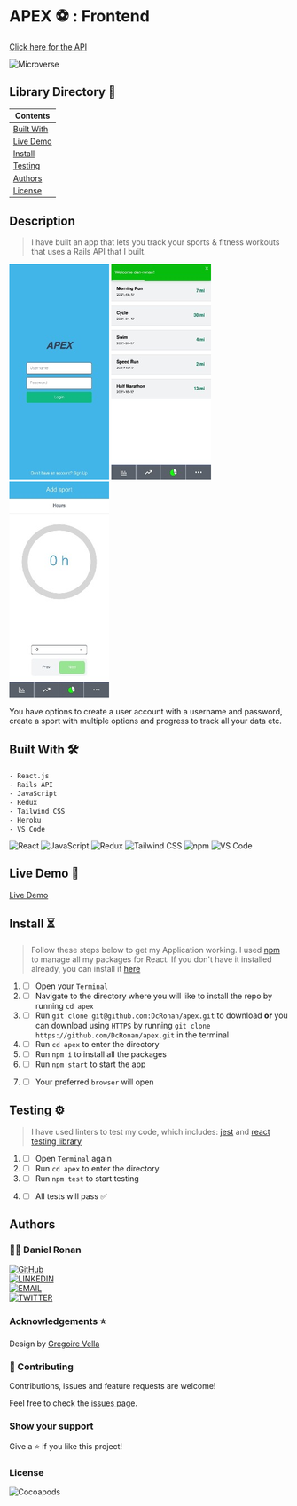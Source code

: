 # APEX ⚽ : Frontend

[Click here for the API](https://github.com/DcRonan/apex-api)

![Microverse](https://img.shields.io/badge/-Microverse-6F23FF?style=for-the-badge)

## Library Directory 📙

| Contents                  |
| ------------------------- |
| [Built With](#built-with) |
| [Live Demo](#live-demo)   |
| [Install](#install)   |
| [Testing](#testing)   |
| [Authors](#authors)       |
| [License](#license)       |

## Description

> I have built an app that lets you track your sports & fitness workouts that uses a Rails API that I built.

<img class="images" src="./assets/main-sc-1.jpg">
<img class="images" src="./assets/main-sc-2.jpg">
<img class="images" src="./assets/main-sc-3.jpg">

You have options to create a user account with a username and password, create a sport with multiple options and progress to track all your data etc.

## Built With 🛠

```
- React.js
- Rails API
- JavaScript
- Redux
- Tailwind CSS
- Heroku
- VS Code
```

![React](https://img.shields.io/badge/-React-61DAFB?style=for-the-badge&logo=React&logoColor=white&labelColor=000)
![JavaScript](https://img.shields.io/badge/-JavaScript-F7DF1E?style=for-the-badge&logo=JavaScript&logoColor=white&labelColor=000)
![Redux](https://img.shields.io/badge/-Redux-764ABC?style=for-the-badge&logo=Redux&logoColor=white&labelColor=000)
![Tailwind CSS](https://img.shields.io/badge/-Tailwind_CSS-38B2AC?style=for-the-badge&logo=Tailwind-CSS&logoColor=white&labelColor=000)
![npm](https://img.shields.io/badge/-npm-CB3837?style=for-the-badge&logo=npm&logoColor=white&labelColor=000)
![VS Code](https://img.shields.io/badge/-VS_Code-007ACC?style=for-the-badge&logo=Visual-Studio-Code&logoColor=white&labelColor=000)
## Live Demo 🎥

<a href="https://deploy-preview-1--heuristic-lalande-76e9dd.netlify.app/">Live Demo</a>

## Install ⏳

> Follow these steps below to get my Application working. I used [npm](https://www.npmjs.com/) to manage all my packages for React. If you don't have it installed already, you can install it [here](https://www.npmjs.com/get-npm)

1. - [ ] Open your `Terminal`
2. - [ ] Navigate to the directory where you will like to install the repo by running `cd apex`
3. - [ ] Run `git clone git@github.com:DcRonan/apex.git` to download <b>or</b> you can download using `HTTPS` by running `git clone https://github.com/DcRonan/apex.git` in the terminal
4. - [ ] Run `cd apex` to enter the directory
5. - [ ] Run `npm i` to install all the packages
6. - [ ] Run `npm start` to start the app
7. - [ ] Your preferred `browser` will open


## Testing ⚙

> I have used linters to test my code, which includes: [jest](https://jestjs.io/) and [react testing library](https://testing-library.com/docs/react-testing-library/intro/)

1. - [ ] Open `Terminal` again
2. - [ ] Run `cd apex` to enter the directory
3. - [ ] Run `npm test` to start testing
4. - [ ] All tests will pass ✅


## Authors

### 👨‍💻 Daniel Ronan

[![GitHub](https://img.shields.io/badge/-GitHub-000?style=for-the-badge&logo=GitHub&logoColor=white)](https://github.com/DcRonan) <br>
[![LINKEDIN](https://img.shields.io/badge/-LINKEDIN-0077B5?style=for-the-badge&logo=Linkedin&logoColor=white)](https://www.linkedin.com/in/dan-ronan/) <br>
[![EMAIL](https://img.shields.io/badge/-EMAIL-D14836?style=for-the-badge&logo=Mail.Ru&logoColor=white)](mailto:danielconnorronan@gmail.com) <br>
[![TWITTER](https://img.shields.io/badge/-TWITTER-1DA1F2?style=for-the-badge&logo=Twitter&logoColor=white)](https://twitter.com/dc_ronan)

### Acknowledgements ⭐

Design by [Gregoire Vella](https://www.behance.net/gallery/13271423/Bodytrackit-An-iOs-app-Branding-UX-and-UI)

### 🤝 Contributing

Contributions, issues and feature requests are welcome!

Feel free to check the [issues page](https://github.com/DcRonan/apex/issues).

### Show your support

Give a ⭐️ if you like this project!

### License

![Cocoapods](https://img.shields.io/cocoapods/l/AFNetworking?color=red&style=for-the-badge)
